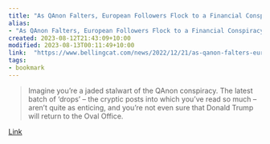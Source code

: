 ```yaml
---
title: "As QAnon Falters, European Followers Flock to a Financial Conspiracy"
alias:
- "As QAnon Falters, European Followers Flock to a Financial Conspiracy"
created: 2023-08-12T21:43:09+10:00
modified: 2023-08-13T00:11:49+10:00
link:  "https://www.bellingcat.com/news/2022/12/21/as-qanon-falters-european-followers-flock-to-a-financial-conspiracy/"
tags:
- bookmark
---
```


> Imagine you’re a jaded stalwart of the QAnon conspiracy. The latest batch of ‘drops’ – the cryptic posts into which you’ve read so much – aren’t quite as enticing, and you’re not even sure that Donald Trump will return to the Oval Office.

[Link](https://www.bellingcat.com/news/2022/12/21/as-qanon-falters-european-followers-flock-to-a-financial-conspiracy/)